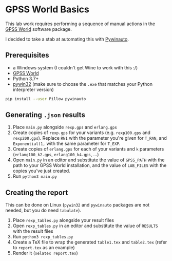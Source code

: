 # GPSS World Basics

This lab work requires performing a sequence of manual actions in
the [GPSS World](http://www.minutemansoftware.com/downloads.asp) software package.

I decided to take a stab at automating this with [Pywinauto](https://pywinauto.github.io/).

## Prerequisites

* a Windows system (I couldn't get Wine to work with this :/)
* [GPSS World](http://www.minutemansoftware.com/downloads.asp)
* Python 3.7+
* [pywin32](https://github.com/mhammond/pywin32/releases) (make sure to choose the `.exe` that matches your Python interpreter version)

```sh
pip install --user Pillow pywinauto
```

## Generating `.json` results

1. Place `main.py` alongside `rexp.gps` and `erlang.gps`
2. Create copies of `rexp.gps` for your variants (e.g. `rexp100.gps` and `rexp200.gps`).
Replace `RN1` with the parameter you're given for `T_RAN`, and `Exponential(1,` with the same parameter for `T_EXP`.
3. Create copies of `erlang.gps` for each of your variants and `k` parameters (`erlang100_k2.gps`, `erlang100_k4.gps`, ...)
4. Open `main.py` in an editor and substitute the value of `GPSS_PATH` with the path to your GPSS World installation,
and the value of `LAB_FILES` with the copies you've just created.
5. Run `python3 main.py`

## Creating the report

This can be done on Linux (`pywin32` and `pywinauto` packages are not needed, but you do need `tabulate`).

1. Place `rexp_tables.py` alongside your result files
2. Open `rexp_tables.py` in an editor and substitute the value of `RESULTS` with the result files
3. Run `python3 rexp_tables.py`
4. Create a TeX file to wrap the generated `table1.tex` and `table2.tex` (refer to `report.tex` as an example)
5. Render it (`xelatex report.tex`)

